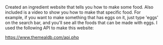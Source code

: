 Created an ingredient website that tells you how to make some food. Also included is a video to show you how to make that specific food. For example, if you want to make something that has eggs on it, just type 'eggs' on the search bar, and you'll see all the foods that can be made with eggs. I used the following API to make this website: 

https://www.themealdb.com/api.php